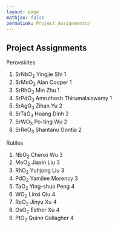 ```yaml
---
layout: page
mathjax: false
permalink: Project_Assignments/
---
```


## Project Assignments

Perovskites
1. SrNbO<sub>3</sub>  Yingjie Shi               1
2. SrMoO<sub>3</sub>  Alan Cooper               1
3. SrRhO<sub>3</sub>  Min Zhu                   1
4. SrPdO<sub>3</sub>  Amruthesh Thirumalaiswamy 1
5. SrAgO<sub>3</sub>  Zihan Yu                  2
6. SrTaO<sub>3</sub>  Hoang Dinh                2
7. SrWO<sub>3</sub>   Po-ting Wu                2
8. SrReO<sub>3</sub>  Shantanu Gontia           2

Rutiles
1. NbO<sub>2</sub>  Chenxi Wu                   3
2. MoO<sub>2</sub>  Jiaxin Liu                  3
3. RhO<sub>2</sub>  Yuhjong Liu                 3
4. PdO<sub>2</sub>  Yamilee Morency             3
5. TaO<sub>2</sub>  Ying-shuo Peng              4
6. WO<sub>2</sub>   Linxi Qiu                   4
7. ReO<sub>2</sub>  Jinyu Xu                    4
8. OsO<sub>2</sub>  Esther Xu                   4
9. PtO<sub>2</sub>  Quinn Gallagher             4
